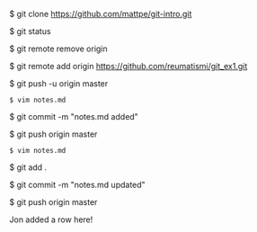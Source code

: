 $ git clone https://github.com/mattpe/git-intro.git

$ git status

$ git remote remove origin

$ git remote add origin https://github.com/reumatismi/git_ex1.git

$ git push -u origin master

	$ vim notes.md

$ git commit -m "notes.md added"

$ git push origin master

	$ vim notes.md

$ git add .

$ git commit -m "notes.md updated"

$ git push origin master

Jon added a row here!
